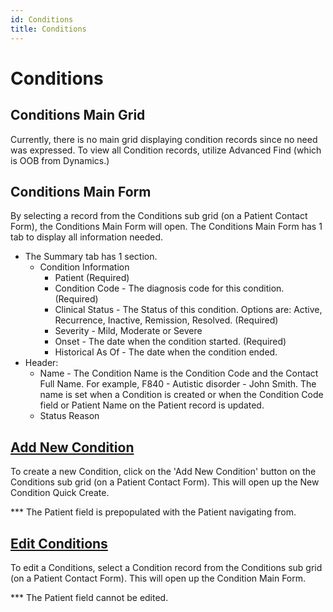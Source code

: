 ```yaml
---
id: Conditions
title: Conditions
---
```


# Conditions 

## Conditions Main Grid
Currently, there is no main grid displaying condition records since no need was expressed. To view all Condition records, utilize Advanced Find (which is OOB from Dynamics.)   

## Conditions Main Form
By selecting a record from the Conditions sub grid (on a Patient Contact Form), the Conditions Main Form will open. The Conditions Main Form has 1 tab to display all information needed. 

- The Summary tab has 1 section.
    - Condition Information
        - Patient (Required)
        - Condition Code - The diagnosis code for this condition. (Required)
        - Clinical Status - The Status of this condition. Options are: Active, Recurrence, Inactive, Remission, Resolved.  (Required)
        - Severity - Mild, Moderate or Severe
        - Onset - The date when the condition started. (Required)
        - Historical As Of - The date when the condition ended. 
- Header: 
    - Name -  The Condition Name is the Condition Code and the Contact Full Name. For example, F840 - Autistic disorder - John Smith. The name is set when a Condition is created or when the Condition Code field or Patient Name on the Patient record is updated. 
    - Status Reason 

## <u> Add New Condition </u> 

To create a new Condition, click on the 'Add New Condition' button on the Conditions sub grid (on a Patient Contact Form). This will open up the New Condition Quick Create.

*** The Patient field is prepopulated with the Patient navigating from. 

## <u> Edit Conditions </u> 

To edit a Conditions, select a Condition record from the Conditions sub grid (on a Patient Contact Form). This will open up the Condition Main Form.

*** The Patient field cannot be edited. 